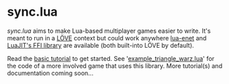 # sync.lua

*sync.lua* aims to make Lua-based multiplayer games easier to write. It's meant to run in a [LÖVE](https://love2d.org/) context but could work anywhere [lua-enet](http://leafo.net/lua-enet/) and [LuaJIT's FFI library](http://luajit.org/ext_ffi.html) are available (both built-into LÖVE by default).

Read the [basic tutorial](./docs/tutorial_basic.md) to get started. See '[example_triangle_warz.lua](./example_triangle_warz.lua)' for the code of a more involved game that uses this library. More tutorial(s) and documentation coming soon...